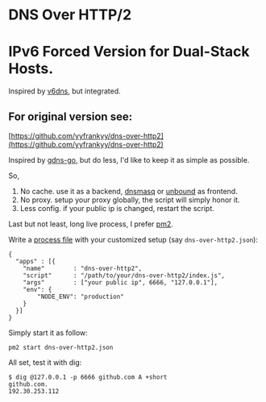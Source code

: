 # DNS Over HTTP/2

# IPv6 Forced Version for Dual-Stack Hosts.
Inspired by [v6dns](https://github.com/adamyi/v6dns), but integrated. 
## For original version see:

[https://github.com/yyfrankyy/dns-over-http2](https://github.com/yyfrankyy/dns-over-http2)

Inspired by [gdns-go](https://github.com/ayanamist/gdns-go), but do less, I'd
like to keep it as simple as possible.

So,

1. No cache. use it as a backend, [dnsmasq](http://www.thekelleys.org.uk/dnsmasq/doc.html)
 or [unbound](http://unbound.net/) as frontend.
2. No proxy. setup your proxy globally, the script will simply honor it.
3. Less config. if your public ip is changed, restart the script.

Last but not least, long live process, I prefer [pm2](http://pm2.keymetrics.io).

Write a [process file](http://pm2.keymetrics.io/docs/usage/application-declaration/)
with your customized setup (say `dns-over-http2.json`):

```
{
  "apps" : [{
    "name"        : "dns-over-http2",
    "script"      : "/path/to/your/dns-over-http2/index.js",
    "args"        : ["your public ip", 6666, "127.0.0.1"],
    "env": {
        "NODE_ENV": "production"
    }
  }]
}
```

Simply start it as follow:

```
pm2 start dns-over-http2.json
```

All set, test it with dig:

```
$ dig @127.0.0.1 -p 6666 github.com A +short
github.com.
192.30.253.112
```
